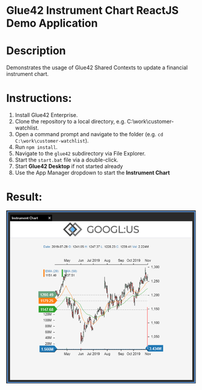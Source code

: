 Glue42 Instrument Chart ReactJS Demo Application
====

# Description
Demonstrates the usage of Glue42 Shared Contexts to update a financial
instrument chart.

# Instructions:
1. Install Glue42 Enterprise.
2. Clone the repository to a local directory, e.g. C:\work\customer-watchlist.
3. Open a command prompt and navigate to the folder (e.g. `cd C:\work\customer-watchlist`).
4. Run `npm install`.
5. Navigate to the `glue42` subdirectory via File Explorer.
6. Start the `start.bat` file via a double-click.
7. Start **Glue42 Desktop** if not started already
8. Use the App Manager dropdown to start the **Instrument Chart**

# Result:
![Screenshot](./instrument-chart-result.png)
